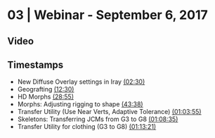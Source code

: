 # 03 | Webinar - September 6, 2017
## Video
<div class="responsive-container"><div id="player"></div></div>
<script>
      var tag = document.createElement('script');
      tag.src = "https://www.youtube.com/iframe_api";
      var firstScriptTag = document.getElementsByTagName('script')[0];
      firstScriptTag.parentNode.insertBefore(tag, firstScriptTag);
      var player;
      function onYouTubeIframeAPIReady() {
        player = new YT.Player('player', {
          videoId: 'zm2rMe1rPd8',
        });
      }
    
    function setCurrentTime(slideNum) {
    var object = [150, 750, 1735, 2618, 3835, 4115, 4401]
    player.seekTo(object[slideNum]);
  }
</script>
    
## Timestamps
* New Diffuse Overlay settings in Iray <a href="javascript:void(0);" onclick="setCurrentTime(0)">(02:30)</a>
* Geografting <a href="javascript:void(0);" onclick="setCurrentTime(1)">(12:30)</a>
* HD Morphs <a href="javascript:void(0);" onclick="setCurrentTime(2)">(28:55)</a>
* Morphs: Adjusting rigging to shape <a href="javascript:void(0);" onclick="setCurrentTime(3)">(43:38)</a>
* Transfer Utility (Use Near Verts, Adaptive Tolerance) <a href="javascript:void(0);" onclick="setCurrentTime(4)">(01:03:55)</a>
* Skeletons: Transferring JCMs from G3 to G8 <a href="javascript:void(0);" onclick="setCurrentTime(5)">(01:08:35)</a>
* Transfer Utility for clothing (G3 to G8) <a href="javascript:void(0);" onclick="setCurrentTime(6)">(01:13:21)</a>
